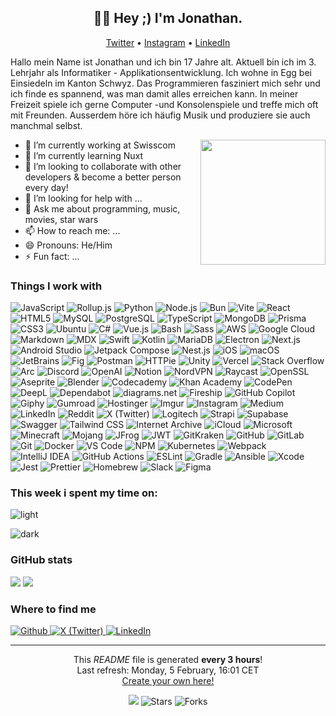 <h2 align="center">👋🏻 Hey ;) I'm Jonathan.</h2>

<p align="center">
  <a href="https://twitter.com/JonathanXD12_">Twitter</a> •
  <a href="https://www.instagram.com/jonathan_russ_">Instagram</a> •
  <a href="https://www.linkedin.com/in/jonathan-russ-swisscom">LinkedIn</a>
</p>

Hallo mein Name ist Jonathan und ich bin 17 Jahre alt. Aktuell bin ich im 3. Lehrjahr als Informatiker - Applikationsentwicklung. Ich wohne in Egg bei Einsiedeln im Kanton Schwyz. Das Programmieren fasziniert mich sehr und ich finde es spannend, was man damit alles erreichen kann. In meiner Freizeit spiele ich gerne Computer -und Konsolenspiele und treffe mich oft mit Freunden. Ausserdem höre ich häufig Musik und produziere sie auch manchmal selbst.

<img
  align="right"
  src="https://user-images.githubusercontent.com/5713670/87202985-820dcb80-c2b6-11ea-9f56-7ec461c497c3.gif"
  width='200"'
/>

- 🔭 I’m currently working at Swisscom
- 🌱 I’m currently learning Nuxt
- 👯 I’m looking to collaborate with other developers & become a better person every day!
- 🤔 I’m looking for help with ...
- 💬 Ask me about programming, music, movies, star wars
- 📫 How to reach me: ...
- 😄 Pronouns: He/Him
- ⚡ Fun fact: ...

<h3>Things I work with</h3>
<p>
  <img
    alt="JavaScript"
    src="https://img.shields.io/badge/-JavaScript-F7DF1E?style=flat-square&logo=JavaScript&logoColor=black"
  />
  <img
    alt="Rollup.js"
    src="https://img.shields.io/badge/-Rollup.js-EC4A3F?style=flat-square&logo=Rollup.js&logoColor=white"
  />
  <img
    alt="Python"
    src="https://img.shields.io/badge/-Python-3776AB?style=flat-square&logo=Python&logoColor=white"
  />
  <img
    alt="Node.js"
    src="https://img.shields.io/badge/-Node.js-339933?style=flat-square&logo=Node.js&logoColor=white"
  />
  <img
    alt="Bun"
    src="https://img.shields.io/badge/-Bun-000000?style=flat-square&logo=Bun&logoColor=white"
  />
  <img
    alt="Vite"
    src="https://img.shields.io/badge/-Vite-646CFF?style=flat-square&logo=Vite&logoColor=white"
  />
  <img
    alt="React"
    src="https://img.shields.io/badge/-React-61DAFB?style=flat-square&logo=React&logoColor=black"
  />
  <img
    alt="HTML5"
    src="https://img.shields.io/badge/-HTML5-E34F26?style=flat-square&logo=HTML5&logoColor=white"
  />
  <img
    alt="MySQL"
    src="https://img.shields.io/badge/-MySQL-E34F26?style=flat-square&logo=MySQL&logoColor=white"
  />
  <img
    alt="PostgreSQL"
    src="https://img.shields.io/badge/-PostgreSQL-4169E1?style=flat-square&logo=PostgreSQL&logoColor=white"
  />
  <img
    alt="TypeScript"
    src="https://img.shields.io/badge/-TypeScript-3178C6?style=flat-square&logo=TypeScript&logoColor=white"
  />
  <img
    alt="MongoDB"
    src="https://img.shields.io/badge/-MongoDB-47A248?style=flat-square&logo=MongoDB&logoColor=white"
  />
  <img
    alt="Prisma"
    src="https://img.shields.io/badge/-Prisma-2D3748?style=flat-square&logo=Prisma&logoColor=white"
  />
  <img
    alt="CSS3"
    src="https://img.shields.io/badge/-CSS3-1572B6?style=flat-square&logo=CSS3&logoColor=white"
  />
  <img
    alt="Ubuntu"
    src="https://img.shields.io/badge/-Ubuntu-E95420?style=flat-square&logo=Ubuntu&logoColor=white"
  />
  <img
    alt="C#"
    src="https://img.shields.io/badge/-C#-512BD4?style=flat-square&logo=C#&logoColor=white"
  />
  <img
    alt="Vue.js"
    src="https://img.shields.io/badge/-Vue.js-4FC08D?style=flat-square&logo=Vue.js&logoColor=white"
  />
  <img
    alt="Bash"
    src="https://img.shields.io/badge/-Bash-4EAA25?style=flat-square&logo=GNU Bash&logoColor=white"
  />
  <img
    alt="Sass"
    src="https://img.shields.io/badge/-Sass-CC6699?style=flat-square&logo=Sass&logoColor=white"
  />
  <img
    alt="AWS"
    src="https://img.shields.io/badge/-AWS-232F3E?style=flat-square&logo=Amazon Web Services&logoColor=white"
  />
  <img
    alt="Google Cloud"
    src="https://img.shields.io/badge/-Google Cloud-4285F4?style=flat-square&logo=Google Cloud&logoColor=white"
  />
  <img
    alt="Markdown"
    src="https://img.shields.io/badge/-Markdown-000000?style=flat-square&logo=Markdown&logoColor=white"
  />
  <img
    alt="MDX"
    src="https://img.shields.io/badge/-MDX-1B1F24?style=flat-square&logo=MDX&logoColor=white"
  />
  <img
    alt="Swift"
    src="https://img.shields.io/badge/-Swift-F05138?style=flat-square&logo=Swift&logoColor=white"
  />
  <img
    alt="Kotlin"
    src="https://img.shields.io/badge/-Kotlin-7F52FF?style=flat-square&logo=Kotlin&logoColor=white"
  />
  <img
    alt="MariaDB"
    src="https://img.shields.io/badge/-MariaDB-003545?style=flat-square&logo=MariaDB&logoColor=white"
  />
  <img
    alt="Electron"
    src="https://img.shields.io/badge/-Electron-47848F?style=flat-square&logo=Electron&logoColor=white"
  />
  <img
    alt="Next.js"
    src="https://img.shields.io/badge/-Next.js-000000?style=flat-square&logo=Next.js&logoColor=white"
  />
  <img
    alt="Android Studio"
    src="https://img.shields.io/badge/-Android Studio-3DDC84?style=flat-square&logo=Android Studio&logoColor=white"
  />
  <img
    alt="Jetpack Compose"
    src="https://img.shields.io/badge/-Jetpack Compose-4285F4?style=flat-square&logo=Jetpack Compose&logoColor=white"
  />
  <img
    alt="Nest.js"
    src="https://img.shields.io/badge/-Nest.js-E0234E?style=flat-square&logo=NestJS&logoColor=white"
  />
  <img
    alt="iOS"
    src="https://img.shields.io/badge/-iOS-000000?style=flat-square&logo=iOS&logoColor=white"
  />
  <img
    alt="macOS"
    src="https://img.shields.io/badge/-macOS-000000?style=flat-square&logo=macOS&logoColor=white"
  />
  <img
    alt="JetBrains"
    src="https://img.shields.io/badge/-JetBrains-000000?style=flat-square&logo=JetBrains&logoColor=white"
  />
  <img
    alt="Fig"
    src="https://img.shields.io/badge/-Fig-000000?style=flat-square&logo=Fig&logoColor=white"
  />
  <img
    alt="Postman"
    src="https://img.shields.io/badge/-Postman-FF6C37?style=flat-square&logo=Postman&logoColor=white"
  />
  <img
    alt="HTTPie"
    src="https://img.shields.io/badge/-HTTPie-73DC8C?style=flat-square&logo=HTTPie&logoColor=white"
  />
  <img
    alt="Unity"
    src="https://img.shields.io/badge/-Unity-000000?style=flat-square&logo=Unity&logoColor=white"
  />
  <img
    alt="Vercel"
    src="https://img.shields.io/badge/-Vercel-000000?style=flat-square&logo=Vercel&logoColor=white"
  />
  <img
    alt="Stack Overflow"
    src="https://img.shields.io/badge/-Stack Overflow-F58025?style=flat-square&logo=Stack Overflow&logoColor=white"
  />
  <img
    alt="Arc"
    src="https://img.shields.io/badge/-Arc-FCBFBD?style=flat-square&logo=Arc&logoColor=white"
  />
  <img
    alt="Discord"
    src="https://img.shields.io/badge/-Discord-5865F2?style=flat-square&logo=Discord&logoColor=white"
  />
  <img
    alt="OpenAI"
    src="https://img.shields.io/badge/-OpenAI-412991?style=flat-square&logo=OpenAI&logoColor=white"
  />
  <img
    alt="Notion"
    src="https://img.shields.io/badge/-Notion-000000?style=flat-square&logo=Notion&logoColor=white"
  />
  <img
    alt="NordVPN"
    src="https://img.shields.io/badge/-NordVPN-4687FF?style=flat-square&logo=NordVPN&logoColor=white"
  />
  <img
    alt="Raycast"
    src="https://img.shields.io/badge/-Raycast-FF6363?style=flat-square&logo=Raycast&logoColor=white"
  />
  <img
    alt="OpenSSL"
    src="https://img.shields.io/badge/-OpenSSL-721412?style=flat-square&logo=OpenSSL&logoColor=white"
  />
  <img
    alt="Aseprite"
    src="https://img.shields.io/badge/-Aseprite-7D929E?style=flat-square&logo=Aseprite&logoColor=white"
  />
  <img
    alt="Blender"
    src="https://img.shields.io/badge/-Blender-E87D0D?style=flat-square&logo=Blender&logoColor=white"
  />
  <img
    alt="Codecademy"
    src="https://img.shields.io/badge/-Codecademy-1F4056?style=flat-square&logo=Codecademy&logoColor=white"
  />
  <img
    alt="Khan Academy"
    src="https://img.shields.io/badge/-Khan Academy-14BF96?style=flat-square&logo=Khan Academy&logoColor=black"
  />
  <img
    alt="CodePen"
    src="https://img.shields.io/badge/-CodePen-000000?style=flat-square&logo=CodePen&logoColor=white"
  />
  <img
    alt="DeepL"
    src="https://img.shields.io/badge/-DeepL-0F2B46?style=flat-square&logo=DeepL&logoColor=black"
  />
  <img
    alt="Dependabot"
    src="https://img.shields.io/badge/-Dependabot-025E8C?style=flat-square&logo=Dependabot&logoColor=white"
  />
  <img
    alt="diagrams.net"
    src="https://img.shields.io/badge/-diagrams.net-F08705?style=flat-square&logo=diagrams.net&logoColor=white"
  />
  <img
    alt="Fireship"
    src="https://img.shields.io/badge/-Fireship-EB844E?style=flat-square&logo=Fireship&logoColor=white"
  />
  <img
    alt="GitHub Copilot"
    src="https://img.shields.io/badge/-GitHub Copilot-000000?style=flat-square&logo=GitHub Copilot&logoColor=white"
  />
  <img
    alt="Giphy"
    src="https://img.shields.io/badge/-Giphy-FF6666?style=flat-square&logo=Giphy&logoColor=white"
  />
  <img
    alt="Gumroad"
    src="https://img.shields.io/badge/-Gumroad-FF90E8?style=flat-square&logo=Gumroad&logoColor=white"
  />
  <img
    alt="Hostinger"
    src="https://img.shields.io/badge/-Hostinger-673DE6?style=flat-square&logo=Hostinger&logoColor=white"
  />
  <img
    alt="Imgur"
    src="https://img.shields.io/badge/-Imgur-1BB76E?style=flat-square&logo=Imgur&logoColor=white"
  />
  <img
    alt="Instagram"
    src="https://img.shields.io/badge/-Instagram-E4405F?style=flat-square&logo=Instagram&logoColor=white"
  />
  <img
    alt="Medium"
    src="https://img.shields.io/badge/-Medium-000000?style=flat-square&logo=Medium&logoColor=white"
  />
  <img
    alt="LinkedIn"
    src="https://img.shields.io/badge/-LinkedIn-0A66C2?style=flat-square&logo=LinkedIn&logoColor=white"
  />
  <img
    alt="Reddit"
    src="https://img.shields.io/badge/-Reddit-FF4500?style=flat-square&logo=Reddit&logoColor=white"
  />
  <img
    alt="X (Twitter)"
    src="https://img.shields.io/badge/-X (Twitter)-000000?style=flat-square&logo=X&logoColor=white"
  />
  <img
    alt="Logitech"
    src="https://img.shields.io/badge/-Logitech-00B8FC?style=flat-square&logo=Logitech&logoColor=white"
  />
  <img
    alt="Strapi"
    src="https://img.shields.io/badge/-Strapi-4945FF?style=flat-square&logo=Strapi&logoColor=white"
  />
  <img
    alt="Supabase"
    src="https://img.shields.io/badge/-Supabase-3FCF8E?style=flat-square&logo=Supabase&logoColor=white"
  />
  <img
    alt="Swagger"
    src="https://img.shields.io/badge/-Swagger-85EA2D?style=flat-square&logo=Swagger&logoColor=white"
  />
  <img
    alt="Tailwind CSS"
    src="https://img.shields.io/badge/-Tailwind CSS-06B6D4?style=flat-square&logo=Tailwind CSS&logoColor=white"
  />
  <img
    alt="Internet Archive"
    src="https://img.shields.io/badge/-Internet Archive-666666?style=flat-square&logo=Internet Archive&logoColor=white"
  />
  <img
    alt="iCloud"
    src="https://img.shields.io/badge/-iCloud-3693F3?style=flat-square&logo=iCloud&logoColor=white"
  />
  <img
    alt="Microsoft"
    src="https://img.shields.io/badge/-Microsoft-5E5E5E?style=flat-square&logo=Microsoft&logoColor=white"
  />
  <img
    alt="Minecraft"
    src="https://img.shields.io/badge/-Minecraft-3C8527?style=flat-square&logo=Minecraft&logoColor=white"
  />
  <img
    alt="Mojang"
    src="https://img.shields.io/badge/-Mojang-EF323D?style=flat-square&logo=Mojang Studios&logoColor=white"
  />
  <img
    alt="JFrog"
    src="https://img.shields.io/badge/-JFrog-40BE46?style=flat-square&logo=JFrog&logoColor=white"
  />
  <img
    alt="JWT"
    src="https://img.shields.io/badge/-JWT-000000?style=flat-square&logo=JSON Web Tokens&logoColor=white"
  />
  <img
    alt="GitKraken"
    src="https://img.shields.io/badge/-GitKraken-179287?style=flat-square&logo=GitKraken&logoColor=white"
  />
  <img
    alt="GitHub"
    src="https://img.shields.io/badge/-GitHub-181717?style=flat-square&logo=GitHub&logoColor=white"
  />
  <img
    alt="GitLab"
    src="https://img.shields.io/badge/-GitLab-FC6D26?style=flat-square&logo=GitLab&logoColor=white"
  />
  <img
    alt="Git"
    src="https://img.shields.io/badge/-Git-F05032?style=flat-square&logo=Git&logoColor=white"
  />
  <img
    alt="Docker"
    src="https://img.shields.io/badge/-Docker-2496ED?style=flat-square&logo=Docker&logoColor=white"
  />
  <img
    alt="VS Code"
    src="https://img.shields.io/badge/-VS Code-007ACC?style=flat-square&logo=VS Code&logoColor=white"
  />
  <img
    alt="NPM"
    src="https://img.shields.io/badge/-NPM-CB3837?style=flat-square&logo=npm&logoColor=white"
  />
  <img
    alt="Kubernetes"
    src="https://img.shields.io/badge/-Kubernetes-326CE5?style=flat-square&logo=Kubernetes&logoColor=white"
  />
  <img
    alt="Webpack"
    src="https://img.shields.io/badge/-Webpack-8DD6F9?style=flat-square&logo=Webpack&logoColor=black"
  />
  <img
    alt="IntelliJ IDEA"
    src="https://img.shields.io/badge/-IntelliJ IDEA-000000?style=flat-square&logo=IntelliJ IDEA&logoColor=white"
  />
  <img
    alt="GitHub Actions"
    src="https://img.shields.io/badge/-GitHub Actions-2088FF?style=flat-square&logo=GitHub Actions&logoColor=white"
  />
  <img
    alt="ESLint"
    src="https://img.shields.io/badge/-ESLint-4B32C3?style=flat-square&logo=ESLint&logoColor=white"
  />
  <img
    alt="Gradle"
    src="https://img.shields.io/badge/-Gradle-02303A?style=flat-square&logo=Gradle&logoColor=white"
  />
  <img
    alt="Ansible"
    src="https://img.shields.io/badge/-Ansible-EE0000?style=flat-square&logo=Ansible&logoColor=white"
  />
  <img
    alt="Xcode"
    src="https://img.shields.io/badge/-Xcode-147EFB?style=flat-square&logo=Xcode&logoColor=white"
  />
  <img
    alt="Jest"
    src="https://img.shields.io/badge/-Jest-C21325?style=flat-square&logo=Jest&logoColor=white"
  />
  <img
    alt="Prettier"
    src="https://img.shields.io/badge/-Prettier-F7B93E?style=flat-square&logo=Prettier&logoColor=black"
  />
  <img
    alt="Homebrew"
    src="https://img.shields.io/badge/-Homebrew-FBB040?style=flat-square&logo=Homebrew&logoColor=black"
  />
  <img
    alt="Slack"
    src="https://img.shields.io/badge/-Slack-4A154B?style=flat-square&logo=Slack&logoColor=white"
  />
  <img
    alt="Figma"
    src="https://img.shields.io/badge/-Figma-F24E1E?style=flat-square&logo=Figma&logoColor=white"
  />
</p>

<h3>This week i spent my time on:</h3>

<!--START_SECTION:waka-->

<!-- ```txt
TypeScript      7 hrs 14 mins   ████████████████░░░░░░░░░   64.03 %
JavaScript      2 hrs 56 mins   ██████▓░░░░░░░░░░░░░░░░░░   26.03 %
Other           33 mins         █▒░░░░░░░░░░░░░░░░░░░░░░░   04.98 %
JSON            25 mins         █░░░░░░░░░░░░░░░░░░░░░░░░   03.72 %
Bash            5 mins          ▒░░░░░░░░░░░░░░░░░░░░░░░░   00.80 %
``` -->

<!--END_SECTION:waka-->

![light](https://raw.githubusercontent.com/tw93/tw93/master/images/wakatime_weekly_language_stats.svg#gh-light-mode-only)

![dark](https://raw.githubusercontent.com/tw93/tw93/master/images/wakatime_weekly_language_stats_black.svg#gh-dark-mode-only)

<h3>GitHub stats</h3>
<!-- <details>
  <summary>GitHub Stats</summary> -->

<picture>
  <source
    srcset="
      https://github-readme-stats.vercel.app/api?username=jonathanxdr&show_icons=true&show=reviews,discussions_started,discussions_answered,prs_merged,prs_merged_percentage&theme=dark
    "
    media="(prefers-color-scheme: dark)"
  />
  <source
    srcset="
      https://github-readme-stats.vercel.app/api?username=jonathanxdr&show_icons=true&show=reviews,discussions_started,discussions_answered,prs_merged,prs_merged_percentage
    "
    media="(prefers-color-scheme: light), (prefers-color-scheme: no-preference)"
  />
  <img
    src="https://github-readme-stats.vercel.app/api?username=jonathanxdr&show_icons=true&show=reviews,discussions_started,discussions_answered,prs_merged,prs_merged_percentage"
  />
</picture>

<picture>
  <source
    srcset="
      https://github-readme-stats.vercel.app/api/top-langs/?username=jonathanxdr&layout=compact&theme=dark
    "
    media="(prefers-color-scheme: dark)"
  />
  <source
    srcset="
      https://github-readme-stats.vercel.app/api/top-langs/?username=jonathanxdr&layout=compact
    "
    media="(prefers-color-scheme: light), (prefers-color-scheme: no-preference)"
  />
  <img
    src="https://github-readme-stats.vercel.app/api/top-langs/?username=jonathanxdr&layout=compact"
  />
</picture>

<!-- </details> -->

<h3>Where to find me</h3>
<p>
  <a href="https://github.com/JonathanXDR" target="_blank">
    <img
      alt="Github"
      src="https://img.shields.io/badge/GitHub-%2312100E.svg?&style=for-the-badge&logo=Github&logoColor=white"
    />
  </a>
  <a href="https://twitter.com/J" target="_blank">
    <img
      alt="X (Twitter)"
      src="https://img.shields.io/badge/-X (Twitter)-000000.svg?&style=for-the-badge&logo=X&logoColor=white"
    />
  </a>
  <a href="https://www.linkedin.com/in/thomas-guibert" target="_blank">
    <img
      alt="LinkedIn"
      src="https://img.shields.io/badge/linkedin-%230077B5.svg?&style=for-the-badge&logo=linkedin&logoColor=white"
    />
  </a>
</p>

---

<p align="center">
  This <i>README</i> file is generated <b>every 3 hours</b>!<br />Last refresh:
  Monday, 5 February, 16:01 CET<br />
  <a
    href="https://medium.com/@th.guibert/how-to-create-a-self-updating-readme-md-for-your-github-profile-f8b05744ca91"
  >
    Create your own here!
  </a>
</p>

<p align="center">
  <img
    src="https://github.com/thmsgbrt/thmsgbrt/workflows/README%20build/badge.svg"
  />
  <img
    alt="Stars"
    src="https://img.shields.io/github/stars/thmsgbrt/thmsgbrt?style=flat-square&labelColor=343b41"
  />
  <img
    alt="Forks"
    src="https://img.shields.io/github/forks/thmsgbrt/thmsgbrt?style=flat-square&labelColor=343b41"
  />
</p>
